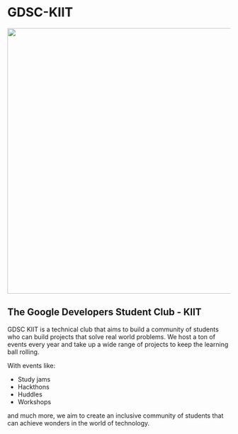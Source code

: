 # GDSC-KIIT

<div>
  <img src="https://media.giphy.com/media/3ODxgMApfb6by490iN/giphy.gif" width="600"/>
</div>

## The Google Developers Student Club - KIIT

GDSC KIIT is a technical club that aims to build a community of students who can build projects that solve real world problems. We host a ton of events every year and take up a wide range of projects to keep the learning ball rolling. 

With events like:

- Study jams
- Hackthons
- Huddles
- Workshops

and much more, we aim to create an inclusive community of students that can achieve wonders in the world of technology.

